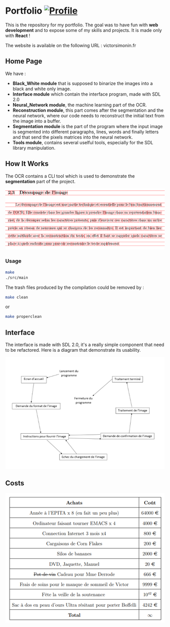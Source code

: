 # Portfolio [![Profile][title-img]][profile]

This is the repository for my portfolio. The goal was to have fun with **web development** and to expose some of my skills and projects. It is made only with **React** !

The website is available on the following URL : victorsimonin.fr

## Home Page

We have :

* **Black_White module** that is supposed to binarize the images into a black and white only image.
* **Interface module** which contain the interface program, made with SDL 2.0
* **Neural_Network module**, the machine learning part of the OCR.
* **Reconstruction module**, this part comes after the segmentation and the neural network, where our code needs to reconstruct the initial text from the image into a buffer.
* **Segmentation module** is the part of the program where the input image is segmented into different paragraphs, lines, words and finally letters and that send the pixels matrices into the neural network.
* **Tools module**, contains several uselful tools, especially for the SDL library manipulation.


[title-img]:https://img.shields.io/badge/-Bictole-pink
[profile]:https://github.com/bictole


## How It Works

The OCR contains a CLI tool which is used to demonstrate the **segmentation** part of the project.

<img src="https://github.com/Bictole/OCR/blob/master/Test_img/readme_images/segmented.png" alt="Segmented image">

### Usage

```bash
make
./src/main
```

The trash files produced by the compilation could be removed by :

```bash
make clean
```

or

```bash
make properclean
```

## Interface

The interface is made with SDL 2.0, it's a really simple component that need to be refactored. Here is a diagram that demonstrate its usability.

<img src="https://github.com/Bictole/OCR/blob/master/Test_img/readme_images/interface.png" alt="Interface">

## Costs

<img src="https://github.com/Bictole/OCR/blob/master/Test_img/readme_images/costs.png" alt="The outrageous Costs">